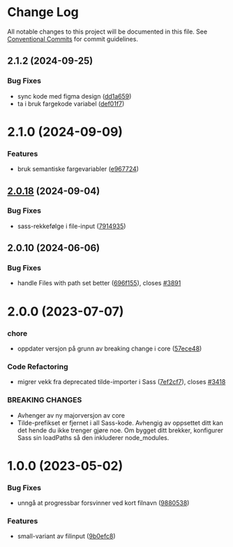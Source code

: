 # Change Log

All notable changes to this project will be documented in this file.
See [Conventional Commits](https://conventionalcommits.org) for commit guidelines.

## 2.1.2 (2024-09-25)

### Bug Fixes

- sync kode med figma design ([dd1a659](https://github.com/fremtind/jokul/commit/dd1a6591dc8701e0039d902d6f3da01d676ed2c2))
- ta i bruk fargekode variabel ([def01f7](https://github.com/fremtind/jokul/commit/def01f774dbfecb2ff084b1eca75e100a5828b01))

# 2.1.0 (2024-09-09)

### Features

- bruk semantiske fargevariabler ([e967724](https://github.com/fremtind/jokul/commit/e967724979b074f62aa92a8396292e17b51a4896))

## [2.0.18](https://github.com/fremtind/jokul/compare/@fremtind/jkl-file-input@2.0.17...@fremtind/jkl-file-input@2.0.18) (2024-09-04)

### Bug Fixes

- sass-rekkefølge i file-input ([7914935](https://github.com/fremtind/jokul/commit/79149350b1784e994014d03825bf7344f3a69746))

## 2.0.10 (2024-06-06)

### Bug Fixes

- handle Files with path set better ([696f155](https://github.com/fremtind/jokul/commit/696f155853f7cfc06153d1a8c4b0019facb7a10d)), closes [#3891](https://github.com/fremtind/jokul/issues/3891)

# 2.0.0 (2023-07-07)

### chore

- oppdater versjon på grunn av breaking change i core ([57ece48](https://github.com/fremtind/jokul/commit/57ece48fa0192fe825b544fdac24cdd56e58d0df))

### Code Refactoring

- migrer vekk fra deprecated tilde-importer i Sass ([7ef2cf7](https://github.com/fremtind/jokul/commit/7ef2cf7a510122c69b2c5658c402f3dd9f5322f7)), closes [#3418](https://github.com/fremtind/jokul/issues/3418)

### BREAKING CHANGES

- Avhenger av ny majorversjon av core
- Tilde-prefikset er fjernet i all Sass-kode. Avhengig av oppsettet ditt kan det hende du
ikke trenger gjøre noe. Om bygget ditt brekker, konfigurer Sass sin loadPaths så den
inkluderer node_modules.

# 1.0.0 (2023-05-02)

### Bug Fixes

- unngå at progressbar forsvinner ved kort filnavn ([9880538](https://github.com/fremtind/jokul/commit/988053897dbb890430f5cd4cb9d285b2e14ef728))

### Features

- small-variant av filinput ([9b0efc8](https://github.com/fremtind/jokul/commit/9b0efc833ded1b48de30d94b5a299a4c400edbb9))
